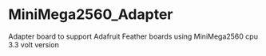 # MiniMega2560_Adapter
Adapter board to support Adafruit Feather boards using MiniMega2560 cpu 3.3 volt version
